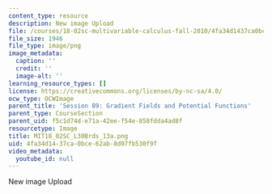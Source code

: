 ```yaml
---
content_type: resource
description: New image Upload
file: /courses/18-02sc-multivariable-calculus-fall-2010/4fa34d1437ca0bce62ab8d07fb530f9f_MIT18_02SC_L30Brds_13a.png
file_size: 1946
file_type: image/png
image_metadata:
  caption: ''
  credit: ''
  image-alt: ''
learning_resource_types: []
license: https://creativecommons.org/licenses/by-nc-sa/4.0/
ocw_type: OCWImage
parent_title: 'Session 89: Gradient Fields and Potential Functions'
parent_type: CourseSection
parent_uid: f5c1d74d-e71a-42ee-f54e-858fdda4ad8f
resourcetype: Image
title: MIT18_02SC_L30Brds_13a.png
uid: 4fa34d14-37ca-0bce-62ab-8d07fb530f9f
video_metadata:
  youtube_id: null
---
```

New image Upload